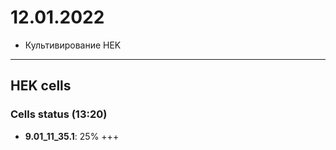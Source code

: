 12.01.2022
==========

- Культивирование HEK

---

## HEK cells
### Cells status (13:20)
- **9.01_11_35.1**: 25% +++